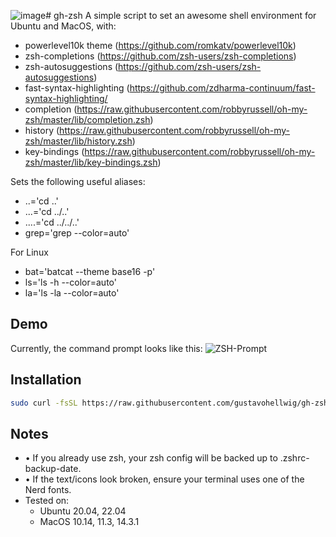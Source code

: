 ![image](https://github.com/gustavohellwig/gh-zsh/assets/7680647/e09ed8ae-1090-4edd-85fe-e4e6ee2c32d9)# gh-zsh
A simple script to set an awesome shell environment for Ubuntu and MacOS, with:
* powerlevel10k theme (https://github.com/romkatv/powerlevel10k)
* zsh-completions (https://github.com/zsh-users/zsh-completions)
* zsh-autosuggestions (https://github.com/zsh-users/zsh-autosuggestions)
* fast-syntax-highlighting (https://github.com/zdharma-continuum/fast-syntax-highlighting/
* completion (https://raw.githubusercontent.com/robbyrussell/oh-my-zsh/master/lib/completion.zsh)
* history (https://raw.githubusercontent.com/robbyrussell/oh-my-zsh/master/lib/history.zsh)
* key-bindings (https://raw.githubusercontent.com/robbyrussell/oh-my-zsh/master/lib/key-bindings.zsh)

Sets the following useful aliases:
* ..='cd ..'
* ...='cd ../..'
* ....='cd ../../..'
* grep='grep --color=auto'

For Linux
* bat='batcat --theme base16 -p'
* ls='ls -h --color=auto'
* la='ls -la --color=auto'

## Demo

Currently, the command prompt looks like this:
![ZSH-Prompt](https://github.com/gustavohellwig/gh-zsh/blob/2e0ac65f20691f1f26e17145013e4a1260a0128e/gh-zsh-example.png)
## Installation

``` bash
sudo curl -fsSL https://raw.githubusercontent.com/gustavohellwig/gh-zsh/main/gh-zsh.sh | bash
```

## Notes
* •	If you already use zsh, your zsh config will be backed up to .zshrc-backup-date.
* •	If the text/icons look broken, ensure your terminal uses one of the Nerd fonts.
* Tested on:
  * Ubuntu 20.04, 22.04
  * MacOS 10.14, 11.3, 14.3.1
